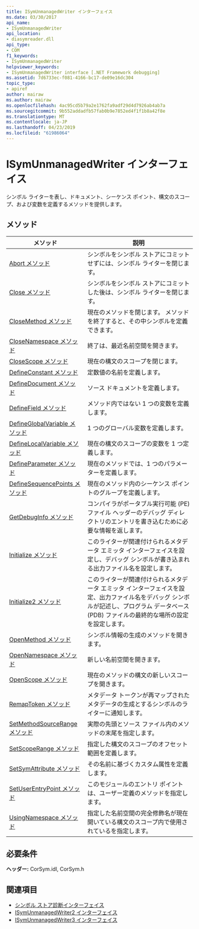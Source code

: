 ```yaml
---
title: ISymUnmanagedWriter インターフェイス
ms.date: 03/30/2017
api_name:
- ISymUnmanagedWriter
api_location:
- diasymreader.dll
api_type:
- COM
f1_keywords:
- ISymUnmanagedWriter
helpviewer_keywords:
- ISymUnmanagedWriter interface [.NET Framework debugging]
ms.assetid: 7d6733ec-f081-4166-bc17-de09e16dc304
topic_type:
- apiref
author: mairaw
ms.author: mairaw
ms.openlocfilehash: 4ac95cd5b79a2e1762fa9adf29d4d7926ab4ab7a
ms.sourcegitcommit: 9b552addadfb57fab0b9e7852ed4f1f1b8a42f8e
ms.translationtype: MT
ms.contentlocale: ja-JP
ms.lasthandoff: 04/23/2019
ms.locfileid: "61986064"
---
```

# <a name="isymunmanagedwriter-interface"></a>ISymUnmanagedWriter インターフェイス
シンボル ライターを表し、ドキュメント、シーケンス ポイント、構文のスコープ、および変数を定義するメソッドを提供します。  
  
## <a name="methods"></a>メソッド  
  
|メソッド|説明|  
|------------|-----------------|  
|[Abort メソッド](../../../../docs/framework/unmanaged-api/diagnostics/isymunmanagedwriter-abort-method.md)|シンボルをシンボル ストアにコミットせずには、シンボル ライターを閉じます。|  
|[Close メソッド](../../../../docs/framework/unmanaged-api/diagnostics/isymunmanagedwriter-close-method.md)|シンボルをシンボル ストアにコミットした後は、シンボル ライターを閉じます。|  
|[CloseMethod メソッド](../../../../docs/framework/unmanaged-api/diagnostics/isymunmanagedwriter-closemethod-method.md)|現在のメソッドを閉じます。 メソッドを終了すると、その中シンボルを定義できます。|  
|[CloseNamespace メソッド](../../../../docs/framework/unmanaged-api/diagnostics/isymunmanagedwriter-closenamespace-method.md)|終了は、最近名前空間を開きます。|  
|[CloseScope メソッド](../../../../docs/framework/unmanaged-api/diagnostics/isymunmanagedwriter-closescope-method.md)|現在の構文のスコープを閉じます。|  
|[DefineConstant メソッド](../../../../docs/framework/unmanaged-api/diagnostics/isymunmanagedwriter-defineconstant-method.md)|定数値の名前を定義します。|  
|[DefineDocument メソッド](../../../../docs/framework/unmanaged-api/diagnostics/isymunmanagedwriter-definedocument-method.md)|ソース ドキュメントを定義します。|  
|[DefineField メソッド](../../../../docs/framework/unmanaged-api/diagnostics/isymunmanagedwriter-definefield-method.md)|メソッド内ではない 1 つの変数を定義します。|  
|[DefineGlobalVariable メソッド](../../../../docs/framework/unmanaged-api/diagnostics/isymunmanagedwriter-defineglobalvariable-method.md)|1 つのグローバル変数を定義します。|  
|[DefineLocalVariable メソッド](../../../../docs/framework/unmanaged-api/diagnostics/isymunmanagedwriter-definelocalvariable-method.md)|現在の構文のスコープの変数を 1 つ定義します。|  
|[DefineParameter メソッド](../../../../docs/framework/unmanaged-api/diagnostics/isymunmanagedwriter-defineparameter-method.md)|現在のメソッドでは、1 つのパラメーターを定義します。|  
|[DefineSequencePoints メソッド](../../../../docs/framework/unmanaged-api/diagnostics/isymunmanagedwriter-definesequencepoints-method.md)|現在のメソッド内のシーケンス ポイントのグループを定義します。|  
|[GetDebugInfo メソッド](../../../../docs/framework/unmanaged-api/diagnostics/isymunmanagedwriter-getdebuginfo-method.md)|コンパイラがポータブル実行可能 (PE) ファイル ヘッダーのデバッグ ディレクトリのエントリを書き込むために必要な情報を返します。|  
|[Initialize メソッド](../../../../docs/framework/unmanaged-api/diagnostics/isymunmanagedwriter-initialize-method.md)|このライターが関連付けられるメタデータ エミッタ インターフェイスを設定し、デバッグ シンボルが書き込まれる出力ファイル名を設定します。|  
|[Initialize2 メソッド](../../../../docs/framework/unmanaged-api/diagnostics/isymunmanagedwriter-initialize2-method.md)|このライターが関連付けられるメタデータ エミッタ インターフェイスを設定、出力ファイル名をデバッグ シンボルが記述し、プログラム データベース (PDB) ファイルの最終的な場所の設定を設定します。|  
|[OpenMethod メソッド](../../../../docs/framework/unmanaged-api/diagnostics/isymunmanagedwriter-openmethod-method.md)|シンボル情報の生成のメソッドを開きます。|  
|[OpenNamespace メソッド](../../../../docs/framework/unmanaged-api/diagnostics/isymunmanagedwriter-opennamespace-method.md)|新しい名前空間を開きます。|  
|[OpenScope メソッド](../../../../docs/framework/unmanaged-api/diagnostics/isymunmanagedwriter-openscope-method.md)|現在のメソッドの構文の新しいスコープを開きます。|  
|[RemapToken メソッド](../../../../docs/framework/unmanaged-api/diagnostics/isymunmanagedwriter-remaptoken-method.md)|メタデータ トークンが再マップされたメタデータの生成とするシンボルのライターに通知します。|  
|[SetMethodSourceRange メソッド](../../../../docs/framework/unmanaged-api/diagnostics/isymunmanagedwriter-setmethodsourcerange-method.md)|実際の先頭とソース ファイル内のメソッドの末尾を指定します。|  
|[SetScopeRange メソッド](../../../../docs/framework/unmanaged-api/diagnostics/isymunmanagedwriter-setscoperange-method.md)|指定した構文のスコープのオフセット範囲を定義します。|  
|[SetSymAttribute メソッド](../../../../docs/framework/unmanaged-api/diagnostics/isymunmanagedwriter-setsymattribute-method.md)|その名前に基づくカスタム属性を定義します。|  
|[SetUserEntryPoint メソッド](../../../../docs/framework/unmanaged-api/diagnostics/isymunmanagedwriter-setuserentrypoint-method.md)|このモジュールのエントリ ポイントは、ユーザー定義のメソッドを指定します。|  
|[UsingNamespace メソッド](../../../../docs/framework/unmanaged-api/diagnostics/isymunmanagedwriter-usingnamespace-method.md)|指定した名前空間の完全修飾名が現在開いている構文のスコープ内で使用されているを指定します。|  
  
## <a name="requirements"></a>必要条件  
 **ヘッダー:** CorSym.idl, CorSym.h  
  
## <a name="see-also"></a>関連項目

- [シンボル ストア診断インターフェイス](../../../../docs/framework/unmanaged-api/diagnostics/diagnostics-symbol-store-interfaces.md)
- [ISymUnmanagedWriter2 インターフェイス](../../../../docs/framework/unmanaged-api/diagnostics/isymunmanagedwriter2-interface.md)
- [ISymUnmanagedWriter3 インターフェイス](../../../../docs/framework/unmanaged-api/diagnostics/isymunmanagedwriter3-interface.md)
